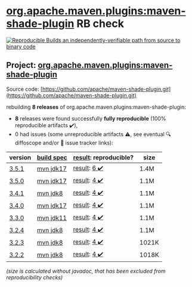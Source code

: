 [org.apache.maven.plugins:maven-shade-plugin](https://central.sonatype.com/artifact/org.apache.maven.plugins/maven-shade-plugin/3.5.1/versions) RB check
=======

[![Reproducible Builds](https://reproducible-builds.org/images/logos/rb.svg) an independently-verifiable path from source to binary code](https://reproducible-builds.org/)

## Project: [org.apache.maven.plugins:maven-shade-plugin](https://central.sonatype.com/artifact/org.apache.maven.plugins/maven-shade-plugin/3.5.1/versions)

Source code: [https://github.com/apache/maven-shade-plugin.git](https://github.com/apache/maven-shade-plugin.git)

rebuilding **8 releases** of org.apache.maven.plugins:maven-shade-plugin:
- **8** releases were found successfully **fully reproducible** (100% reproducible artifacts :heavy_check_mark:),
- 0 had issues (some unreproducible artifacts :warning:, see eventual :mag: diffoscope and/or :memo: issue tracker links):

| version | [build spec](/BUILDSPEC.md) | [result](https://reproducible-builds.org/docs/jvm/): reproducible? | size |
| -- | --------- | ------ | -- |
| [3.5.1](https://central.sonatype.com/artifact/org.apache.maven.plugins/maven-shade-plugin/3.5.1/pom) | [mvn jdk17](maven-shade-plugin-3.5.1.buildspec) | [result](maven-shade-plugin-3.5.1.buildinfo): [6 :heavy_check_mark: ](maven-shade-plugin-3.5.1.buildcompare) | 1.4M |
| [3.5.0](https://central.sonatype.com/artifact/org.apache.maven.plugins/maven-shade-plugin/3.5.0/pom) | [mvn jdk17](maven-shade-plugin-3.5.0.buildspec) | [result](maven-shade-plugin-3.5.0.buildinfo): [4 :heavy_check_mark: ](maven-shade-plugin-3.5.0.buildcompare) | 1.1M |
| [3.4.1](https://central.sonatype.com/artifact/org.apache.maven.plugins/maven-shade-plugin/3.4.1/pom) | [mvn jdk8](maven-shade-plugin-3.4.1.buildspec) | [result](maven-shade-plugin-3.4.1.buildinfo): [4 :heavy_check_mark: ](maven-shade-plugin-3.4.1.buildcompare) | 1.1M |
| [3.4.0](https://central.sonatype.com/artifact/org.apache.maven.plugins/maven-shade-plugin/3.4.0/pom) | [mvn jdk17](maven-shade-plugin-3.4.0.buildspec) | [result](maven-shade-plugin-3.4.0.buildinfo): [4 :heavy_check_mark: ](maven-shade-plugin-3.4.0.buildcompare) | 1.1M |
| [3.3.0](https://central.sonatype.com/artifact/org.apache.maven.plugins/maven-shade-plugin/3.3.0/pom) | [mvn jdk11](maven-shade-plugin-3.3.0.buildspec) | [result](maven-shade-plugin-3.3.0.buildinfo): [4 :heavy_check_mark: ](maven-shade-plugin-3.3.0.buildcompare) | 1.1M |
| [3.2.4](https://central.sonatype.com/artifact/org.apache.maven.plugins/maven-shade-plugin/3.2.4/pom) | [mvn jdk8](maven-shade-plugin-3.2.4.buildspec) | [result](maven-shade-plugin-3.2.4.buildinfo): [4 :heavy_check_mark: ](maven-shade-plugin-3.2.4.buildcompare) | 1.1M |
| [3.2.3](https://central.sonatype.com/artifact/org.apache.maven.plugins/maven-shade-plugin/3.2.3/pom) | [mvn jdk8](maven-shade-plugin-3.2.3.buildspec) | [result](maven-shade-plugin-3.2.3.buildinfo): [4 :heavy_check_mark: ](maven-shade-plugin-3.2.3.buildcompare) | 1021K |
| [3.2.2](https://central.sonatype.com/artifact/org.apache.maven.plugins/maven-shade-plugin/3.2.2/pom) | [mvn jdk8](maven-shade-plugin-3.2.2.buildspec) | [result](maven-shade-plugin-3.2.2.buildinfo): [4 :heavy_check_mark: ](maven-shade-plugin-3.2.2.buildcompare) | 1018K |

<i>(size is calculated without javadoc, that has been excluded from reproducibility checks)</i>
